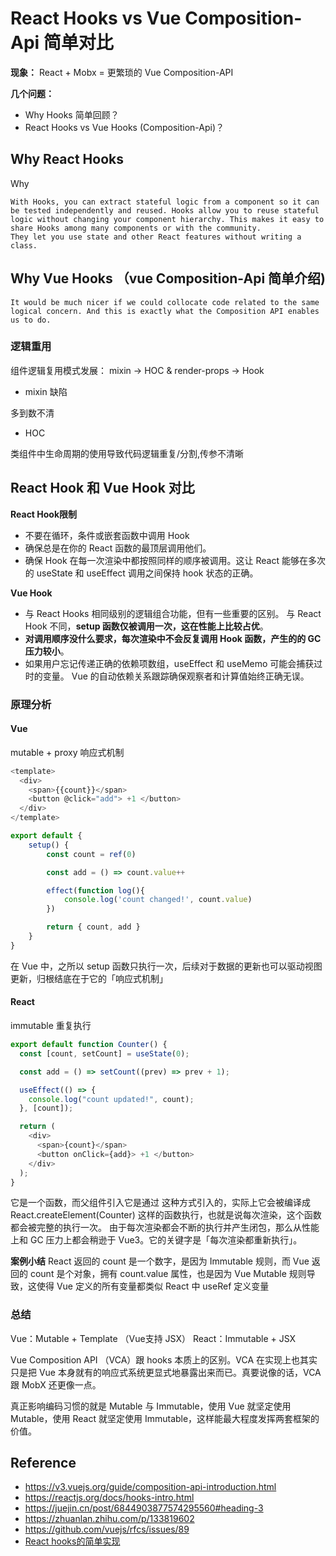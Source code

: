 # React Hooks vs Vue Composition-Api 简单对比

**现象：** React + Mobx = 更繁琐的 Vue Composition-API

**几个问题：**

* Why Hooks 简单回顾？
* React Hooks vs Vue Hooks (Composition-Api)？

## Why React Hooks

Why
```
With Hooks, you can extract stateful logic from a component so it can be tested independently and reused. Hooks allow you to reuse stateful logic without changing your component hierarchy. This makes it easy to share Hooks among many components or with the community.
They let you use state and other React features without writing a class.
```

## Why Vue Hooks （vue Composition-Api 简单介绍)

```
It would be much nicer if we could collocate code related to the same logical concern. And this is exactly what the Composition API enables us to do.
```

### 逻辑重用

组件逻辑复用模式发展： mixin -> HOC & render-props -> Hook

* mixin 缺陷

多到数不清

* HOC

类组件中生命周期的使用导致代码逻辑重复/分割,传参不清晰
## React Hook 和 Vue Hook 对比

**React Hook限制**

* 不要在循环，条件或嵌套函数中调用 Hook
* 确保总是在你的 React 函数的最顶层调用他们。
* 确保 Hook 在每一次渲染中都按照同样的顺序被调用。这让 React 能够在多次的 useState 和 useEffect 调用之间保持 hook 状态的正确。

**Vue Hook**

* 与 React Hooks 相同级别的逻辑组合功能，但有一些重要的区别。 与 React Hook 不同，**setup 函数仅被调用一次，这在性能上比较占优**。
* **对调用顺序没什么要求，每次渲染中不会反复调用 Hook 函数，产生的的 GC 压力较小**。
* 如果用户忘记传递正确的依赖项数组，useEffect 和 useMemo 可能会捕获过时的变量。 Vue 的自动依赖关系跟踪确保观察者和计算值始终正确无误。

### 原理分析

#### Vue
mutable + proxy 响应式机制

```ts
<template>
  <div>
    <span>{{count}}</span>
    <button @click="add"> +1 </button>
  </div>
</template>

export default {
    setup() {
        const count = ref(0)

        const add = () => count.value++

        effect(function log(){
            console.log('count changed!', count.value)
        })

        return { count, add }
    }
}
```

在 Vue 中，之所以 setup 函数只执行一次，后续对于数据的更新也可以驱动视图更新，归根结底在于它的「响应式机制」

#### React 
immutable 重复执行

```js
export default function Counter() {
  const [count, setCount] = useState(0);

  const add = () => setCount((prev) => prev + 1);

  useEffect(() => {
    console.log("count updated!", count);
  }, [count]);

  return (
    <div>
      <span>{count}</span>
      <button onClick={add}> +1 </button>
    </div>
  );
}
```
它是一个函数，而父组件引入它是通过 <Counter /> 这种方式引入的，实际上它会被编译成 React.createElement(Counter) 这样的函数执行，也就是说每次渲染，这个函数都会被完整的执行一次。
由于每次渲染都会不断的执行并产生闭包，那么从性能上和 GC 压力上都会稍逊于 Vue3。它的关键字是「每次渲染都重新执行」。

**案例小结**
React 返回的 count 是一个数字，是因为 Immutable 规则，而 Vue 返回的 count 是个对象，拥有 count.value 属性，也是因为 Vue Mutable 规则导致，这使得 Vue 定义的所有变量都类似 React 中 useRef 定义变量

### 总结

Vue：Mutable + Template （Vue支持 JSX）
React：Immutable + JSX

Vue Composition API （VCA）跟 hooks 本质上的区别。VCA 在实现上也其实只是把 Vue 本身就有的响应式系统更显式地暴露出来而已。真要说像的话，VCA 跟 MobX 还更像一点。

真正影响编码习惯的就是 Mutable 与 Immutable，使用 Vue 就坚定使用 Mutable，使用 React 就坚定使用 Immutable，这样能最大程度发挥两套框架的价值。

## Reference

* https://v3.vuejs.org/guide/composition-api-introduction.html
* https://reactjs.org/docs/hooks-intro.html
* https://juejin.cn/post/6844903877574295560#heading-3
* https://zhuanlan.zhihu.com/p/133819602
* https://github.com/vuejs/rfcs/issues/89
* [React hooks的简单实现](https://github.com/wizardpisces/experiment/blob/master/packages/mini-react/readme.md)